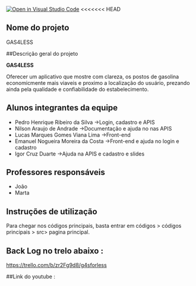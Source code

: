 [![Open in Visual Studio Code](https://classroom.github.com/assets/open-in-vscode-c66648af7eb3fe8bc4f294546bfd86ef473780cde1dea487d3c4ff354943c9ae.svg)](https://classroom.github.com/online_ide?assignment_repo_id=7688277&assignment_repo_type=AssignmentRepo)
<<<<<<< HEAD
## Nome do projeto
GAS4LESS

##Descrição geral do projeto

**GAS4LESS**

Oferecer um aplicativo que mostre com clareza, os postos de gasolina economicmente mais viaveis e proximo a localização do usuário, 
prezando ainda pela qualidade e confiabilidade do estabelecimento.

## Alunos integrantes da equipe

* Pedro Henrique Ribeiro da Silva ->Login, cadastro e APIS
* Nilson Araujo de Andrade ->Documentação e ajuda no nas APIS
* Lucas Marques Gomes Viana Lima ->Front-end 
* Emanuel Nogueira Moreira da Costa ->Front-end e ajuda no login e cadastro
* Igor Cruz Duarte ->Ajuda na APIS e cadastro e slides 

## Professores responsáveis

* João
* Marta

## Instruções de utilização

Para chegar nos códigos principais, basta entrar em códigos > códigos principais > src> pagina principal.

## Back Log no trelo abaixo : 

https://trello.com/b/zr2Fg9d8/g4sforless

##Link do youtube : 


